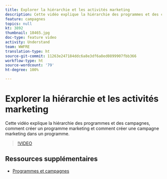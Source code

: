 ```yaml
---
title: Explorer la hiérarchie et les activités marketing
description: Cette vidéo explique la hiérarchie des programmes et des campagnes dans Adobe Campaign Standard (ACS), comment créer un programme marketing et comment créer une campagne marketing dans un programme.
feature: campagnes
topics: null
kt: 3892
thumbnail: 18465.jpg
doc-type: feature video
activity: Understand
team: WWFRE
translation-type: ht
source-git-commit: 11263e247184ddc6a8e3df6a8ed0899907fbb366
workflow-type: ht
source-wordcount: '79'
ht-degree: 100%

---
```



# Explorer la hiérarchie et les activités marketing

Cette vidéo explique la hiérarchie des programmes et des campagnes, comment créer un programme marketing et comment créer une campagne marketing dans un programme.

>[!VIDEO](https://video.tv.adobe.com/v/18465?quality=12)

## Ressources supplémentaires

* [Programmes et campagnes](https://experienceleague.adobe.com/docs/campaign-standard/using/getting-started/marketing-plans/programs-and-campaigns.html?lang=fr)
